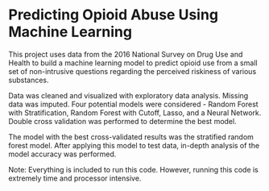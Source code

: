 # Predicting Opioid Abuse Using Machine Learning

This project uses data from the 2016 National Survey on Drug Use and Health to build a machine learning model to predict opioid use from a small set of non-intrusive questions regarding the perceived riskiness of various substances.

Data was cleaned and visualized with exploratory data analysis. Missing data was imputed. Four potential models were considered - Random Forest with Stratification, Random Forest with Cutoff, Lasso, and a Neural Network. Double cross validation was performed to determine the best model. 

The model with the best cross-validated results was the stratified random forest model. After applying this model to test data, in-depth analysis of the model accuracy was performed.

Note: Everything is included to run this code. However, running this code is extremely time and processor intensive. 